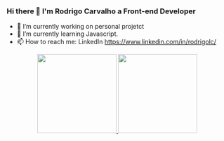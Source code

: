 ### Hi there 👋 I'm Rodrigo Carvalho a Front-end Developer 

- 🔭 I’m currently working on personal projetct 
- 🌱 I’m currently learning Javascript.
- 📫 How to reach me: LinkedIn https://www.linkedin.com/in/rodrigolc/

<div align="center">
  <a href="https://github.com/digaogalo">
  <img height="180em" src="https://github-readme-stats.vercel.app/api?username=digaogalo&show_icons=true&theme=dracula&include_all_commits=true&count_private=true"/>
  <img height="180em" src="https://github-readme-stats.vercel.app/api/top-langs/?username=digaogalo&layout=compact&langs_count=7&theme=dracula"/>
</div>

 
